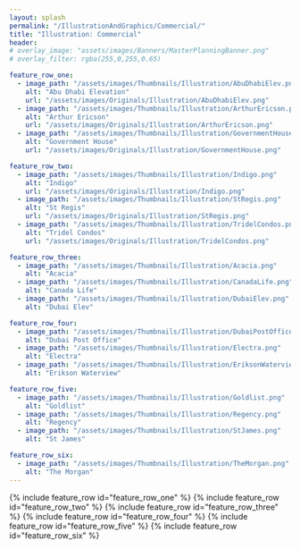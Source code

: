 ```yaml
---
layout: splash
permalink: "/IllustrationAndGraphics/Commercial/"
title: "Illustration: Commercial"
header:
# overlay_image: "assets/images/Banners/MasterPlanningBanner.png"
# overlay_filter: rgba(255,0,255,0.65)

feature_row_one:
  - image_path: "/assets/images/Thumbnails/Illustration/AbuDhabiElev.png"
    alt: "Abu Dhabi Elevation"
    url: "/assets/images/Originals/Illustration/AbuDhabiElev.png"
  - image_path: "/assets/images/Thumbnails/Illustration/ArthurEricson.png"
    alt: "Arthur Ericson"
    url: "/assets/images/Originals/Illustration/ArthurEricson.png"
  - image_path: "/assets/images/Thumbnails/Illustration/GovernmentHouse.png"
    alt: "Government House"
    url: "/assets/images/Originals/Illustration/GovernmentHouse.png"

feature_row_two:
  - image_path: "/assets/images/Thumbnails/Illustration/Indigo.png"
    alt: "Indigo"
    url: "/assets/images/Originals/Illustration/Indigo.png"
  - image_path: "/assets/images/Thumbnails/Illustration/StRegis.png"
    alt: "St Regis"
    url: "/assets/images/Originals/Illustration/StRegis.png"
  - image_path: "/assets/images/Thumbnails/Illustration/TridelCondos.png"
    alt: "Tridel Condos"
    url: "/assets/images/Originals/Illustration/TridelCondos.png"

feature_row_three:
  - image_path: "/assets/images/Thumbnails/Illustration/Acacia.png"
    alt: "Acacia"
  - image_path: "/assets/images/Thumbnails/Illustration/CanadaLife.png"
    alt: "Canada Life"
  - image_path: "/assets/images/Thumbnails/Illustration/DubaiElev.png"
    alt: "Dubai Elev"

feature_row_four:
  - image_path: "/assets/images/Thumbnails/Illustration/DubaiPostOffice.png"
    alt: "Dubai Post Office"
  - image_path: "/assets/images/Thumbnails/Illustration/Electra.png"
    alt: "Electra"
  - image_path: "/assets/images/Thumbnails/Illustration/EriksonWaterview.png"
    alt: "Erikson Waterview"

feature_row_five:
  - image_path: "/assets/images/Thumbnails/Illustration/Goldlist.png"
    alt: "Goldlist"
  - image_path: "/assets/images/Thumbnails/Illustration/Regency.png"
    alt: "Regency"
  - image_path: "/assets/images/Thumbnails/Illustration/StJames.png"
    alt: "St James"

feature_row_six:
  - image_path: "/assets/images/Thumbnails/Illustration/TheMorgan.png"
    alt: "The Morgan"
---
```


{% include feature_row id="feature_row_one" %}
{% include feature_row id="feature_row_two" %}
{% include feature_row id="feature_row_three" %}
{% include feature_row id="feature_row_four" %}
{% include feature_row id="feature_row_five" %}
{% include feature_row id="feature_row_six" %}
